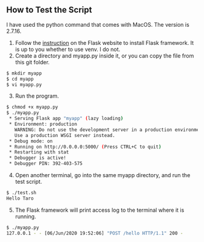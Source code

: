 ## How to Test the Script
I have used the python command that comes with MacOS. The version is 2.7.16.

1. Follow the [instruction](https://flask.palletsprojects.com/en/1.1.x/installation/) on the Flask website to install Flask framework. It is up to you whether to use venv. I do not.
2. Create a directory and myapp.py inside it, or you can copy the file from this git folder.
```sh
$ mkdir myapp
$ cd myapp
$ vi myapp.py
```
3. Run the program.
```sh
$ chmod +x myapp.py
$ ./myapp.py 
 * Serving Flask app "myapp" (lazy loading)
 * Environment: production
   WARNING: Do not use the development server in a production environment.
   Use a production WSGI server instead.
 * Debug mode: on
 * Running on http://0.0.0.0:5000/ (Press CTRL+C to quit)
 * Restarting with stat
 * Debugger is active!
 * Debugger PIN: 392-403-575
```
4. Open another terminal, go into the same myapp directory, and run the test script.
```sh
$ ./test.sh
Hello Taro
```
5. The Flask framework will print access log to the terminal where it is running.
```sh
$ ./myapp.py 
127.0.0.1 - - [06/Jun/2020 19:52:06] "POST /hello HTTP/1.1" 200 -
```
